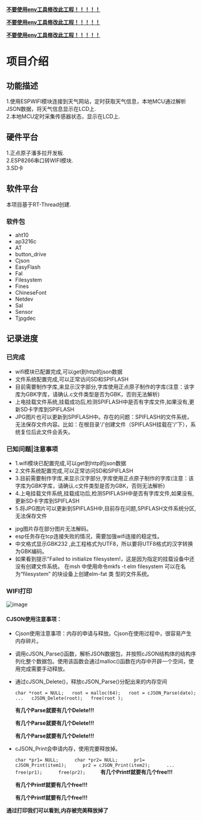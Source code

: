 

**<u>不要使用env工具修改此工程！！！！！</u>**

**<u>不要使用env工具修改此工程！！！！！</u>**

**<u>不要使用env工具修改此工程！！！！！</u>**





# 项目介绍 

## 功能描述  

  1.使用ESPWIFI模块连接到天气网站，定时获取天气信息，本地MCU通过解析JSON数据，将天气信息显示在LCD上.  
  2.本地MCU定时采集传感器状态，显示在LCD上.

## 硬件平台

  1.正点原子潘多拉开发板.  
  2.ESP8266串口转WIFI模块.  
  3.SD卡

## 软件平台

  本项目基于RT-Thread创建.  

### 软件包

* aht10
* ap3216c
* AT
* button_drive
* Cjson
* EasyFlash
* Fal
* Filesystem
* Fines
* ChineseFont
* Netdev
* Sal
* Sensor
* Tjpgdec

## 记录进度  

### 已完成
- wifi模块已配置完成,可以get到http的json数据  
- 文件系统配置完成,可以正常访问SD和SPIFLASH
- 目前需要制作字库,来显示汉字部分,字库使用正点原子制作的字库(注意：该字库为GBK字库，请确认.c文件类型是否为GBK，否则无法解析)
- 上电挂载文件系统,挂载成功后,检测SPIFLASH中是否有字库文件,如果没有,更新SD卡字库到SPIFLASH
- JPG图片也可以更新到SPIFLASH中。存在的问题：SPIFLASH的文件系统，无法保存文件内容。比如：在根目录'/'创建文件（SPIFLASH挂载在'/'下），系统复位后此文件会丢失。

### 已知问题|注意事项

- 1.wifi模块已配置完成,可以get到http的json数据  
- 2.文件系统配置完成,可以正常访问SD和SPIFLASH
- 3.目前需要制作字库,来显示汉字部分,字库使用正点原子制作的字库(注意：该字库为GBK字库，请确认.c文件类型是否为GBK，否则无法解析)
- 4.上电挂载文件系统,挂载成功后,检测SPIFLASH中是否有字库文件,如果没有,更新SD卡字库到SPIFLASH 
- 5.将JPG图片可以更新到SPIFLASH中,目前存在问题,SPIFLASH文件系统分区,无法保存文件

* jpg图片存在部分图片无法解码。
* esp任务存在tcp连接失败的情况，需要加强wifi连接的稳定性。
* 中文格式显示GBK232 ,此工程格式为UTF8，所以要将UTF8格式的汉字转换为GBK编码。
* 如果看到提示"Failed to initialize filesystem!，这是因为指定的挂载设备中还没有创建文件系统。
  在msh 中使用命令mkfs -t elm filesystem 可以在名为“filesystem” 的块设备上创建elm-fat 类
  型的文件系统。

### WIFI打印
![image](https://github.com/liukang96/wifi_weather/blob/liukang-branch/picture/URL.JPG)



#### CJSON使用注意事项：

* Cjson使用注意事项：内存的申请与释放。Cjson在使用过程中，很容易产生内存碎片。

* 调用cJSON_Parse()函数，解析JSON数据包，并按照cJSON结构体的结构序列化整个数据包。使用该函数会通过malloc()函数在内存中开辟一个空间，使用完成需要手动释放。

* 通过cJSON_Delete()，释放cJSON_Parse()分配出来的内存空间 

  `
  char *root = NULL;  
  root = malloc(64);  
  root = cJSON_Parse(date);  
     ...  
  cJSON_Delete(root);  
  free(root );  
  `

  **有几个Parse就要有几个Delete!!!**

  **有几个Parse就要有几个Delete!!!**

  **有几个Parse就要有几个Delete!!!**

  

* cJSON_Print会申请内存，使用完要释放掉。

  `
  char *pr1= NULL;     
  char *pr2= NULL;     
  pr1= cJSON_Print(item1);     
  pr2 = cJSON_Print(item2);     
       ...     
  free(pr1);     
  free(pr2);     
  `
  **有几个Printf就要有几个free!!!**

  **有几个Printf就要有几个free!!!**

  **有几个Printf就要有几个free!!!**

**通过打印我们可以看到,内存被完美释放掉了**

